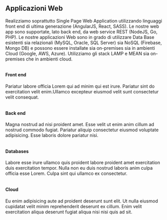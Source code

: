## Applicazioni Web
Realizziamo soprattutto Single Page Web Application utilizzando linguaggi front end di ultima
generazione (AngularJS, React, SASS). Le nostre web app sono supportate, lato back end, da
web service REST (NodeJS, Go, PHP). Le nostre applicazioni Web sono in grado
di utilizzare Data Base esistenti sia relazionali (MySQL, Oracle, SQL Server) sia NoSQL
(Firebase, Mongo DB) e possono essere installate sia on-premises sia in ambienti Cloud
(Google, AWS, Azure). Utilizziamo gli stack LAMP e MEAN sia on-premises che in ambienti
cloud.

###### <icon name="front-end"></icon>

#### Front end
Pariatur labore officia Lorem qui ad minim qui est irure. Pariatur sint do exercitation velit enim.Ullamco excepteur eiusmod velit sunt consectetur velit consequat.

###### <icon name="back-end"></icon>

#### Back end
Magna nostrud ad nisi proident amet. Esse velit ut enim anim cillum ad nostrud commodo fugiat. Pariatur aliquip consectetur eiusmod voluptate adipisicing. Esse laboris dolore pariatur nisi.

###### <icon name="databases"></icon>

#### Databases
Labore esse irure ullamco quis proident labore proident amet exercitation duis exercitation tempor. Nulla non eu duis nostrud laboris anim culpa officia esse Lorem. Culpa sint qui ullamco ex consectetur.

###### <icon name="cloud"></icon>

#### Cloud
Eu enim adipisicing aute ad proident deserunt sunt elit. Ut nulla eiusmod cupidatat velit minim reprehenderit deserunt ex cillum. Enim velit exercitation aliqua deserunt fugiat aliqua nisi nisi quis ad sit.